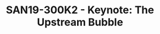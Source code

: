 ---
categories:
- san19
description: SOC vendors are often regarded as not being good opensource citizens.
  &nbsp;They tend to work downstream with upstream being an afterthought -- if its
  even being thought of at all. &nbsp;This is contrary to opensource community practices
  and can cause friction when engineers operating in these different modes try to
  interact. &nbsp;There are often good reasons, and sometimes not-so-good reasons,
  for this type of behavior. &nbsp;In this talk I will attempt to give more insight
  into why SOC vendors are downstream-focused, what types of issues motivate this
  behavior, and how we can better bridge these ecosystems to "pop the bubble".
image:
  featured: 'true'
  path: /assets/images/featured-images/san19/SAN19-300K2.png
session_attendee_num: '17'
session_id: SAN19-300K2
session_room: Pacific Room (Keynote)
session_slot:
  end_time: '2019-09-25 11:00:00'
  start_time: '2019-09-25 10:30:00'
session_speakers:
- speaker_bio: ''
  speaker_company: Qualcomm
  speaker_image: /assets/images/speakers/placeholder.jpg
  speaker_location: ''
  speaker_name: Bryan Huntsman
  speaker_position: Sr Director
  speaker_url: ''
  speaker_username: bryanh
session_track: Keynote
tag: session
tags:
- Open Source Development
title: 'SAN19-300K2 - Keynote: The Upstream Bubble'
---